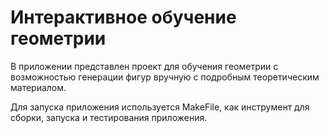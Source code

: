 # Интерактивное обучение геометрии

В приложении представлен проект для обучения геометрии с возможностью генерации фигур вручную с подробным теоретическим материалом.

Для запуска приложения используется MakeFile, как инструмент для сборки, запуска и тестирования приложения.

